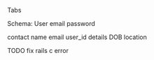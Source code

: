 Tabs

Schema:
    User
        email
        password

   contact
        name
        email
        user_id
        details
        DOB
        location     

TODO
fix rails c error
